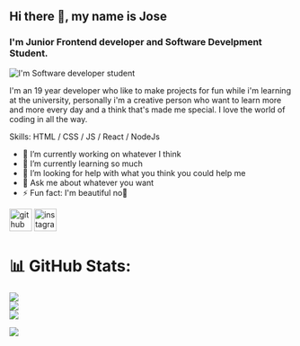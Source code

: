 
## Hi there 👋, my name is Jose
### I'm Junior Frontend developer and Software Develpment Student.
![I'm Software developer student](https://firebasestorage.googleapis.com/v0/b/githubprofile-26563.appspot.com/o/2.png?alt=media&token=7c85af25-b453-43bb-a496-4a04e66db10d)

I'm an 19 year developer who like to make projects for fun while i'm learning at the university, personally i'm a creative person who want to learn more and more every day and a think that's made me special. I love the world of coding in all the way.

Skills:  HTML / CSS / JS / React / NodeJs

- 🔭 I’m currently working on whatever I think 
- 🌱 I’m currently learning so much 
- 🤔 I’m looking for help with what you think you could help me 
- 💬 Ask me about whatever you want 
- ⚡ Fun fact: I'm beautiful no🧢 


[<img src='https://cdn.jsdelivr.net/npm/simple-icons@3.0.1/icons/github.svg' alt='github' height='40'>](https://github.com/Eljosecito)  [<img src='https://cdn.jsdelivr.net/npm/simple-icons@3.0.1/icons/instagram.svg' alt='instagram' height='40'>](https://www.instagram.com/josecito_ucny/)  

# 📊 GitHub Stats:
![](https://github-readme-stats.vercel.app/api?username=Eljosecito&theme=dark&hide_border=false&include_all_commits=false&count_private=false)<br/>
![](https://github-readme-streak-stats.herokuapp.com/?user=Eljosecito&theme=dark&hide_border=false)<br/>
![](https://github-readme-stats.vercel.app/api/top-langs/?username=Eljosecito&theme=dark&hide_border=false&include_all_commits=false&count_private=false&layout=compact)


[![](https://visitcount.itsvg.in/api?id=Eljosecito&icon=7&color=0)](https://visitcount.itsvg.in)

